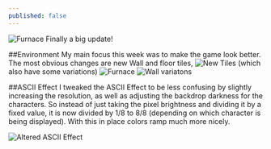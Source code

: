 ```yaml
---
published: false
---
```



![Furnace]()
Finally a big update!
<!--excerpt-->

##Environment
My main focus this week was to make the game look better. The most obvious changes are new Wall and floor tiles,
![New Tiles]()
(which also have some variations)
![Furnace]()
![Wall variatons]()

##ASCII Effect
I tweaked the ASCII Effect to be less confusing by slightly increasing the resolution, as well as adjusting the backdrop darkness for the characters.
So instead of just taking the pixel brightness and dividing it by a fixed value, it is now divided by 1/8 to 8/8 (depending on which character is being displayed). With this in place colors ramp much more nicely.

![Altered ASCII Effect]()
